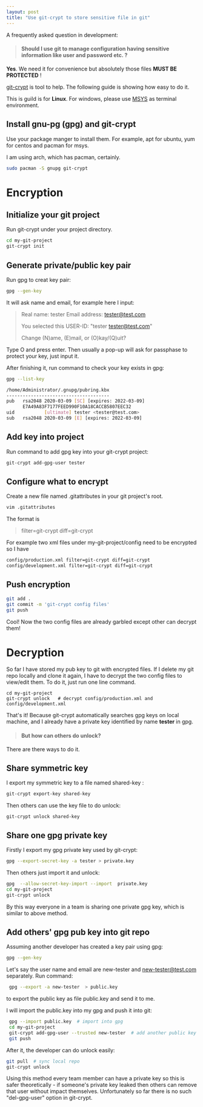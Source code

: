 ```yaml
---
layout: post
title: "Use git-crypt to store sensitive file in git"
---
```


A frequently asked question in development:



> #### Should I use git to manage configuration having sensitive information like user and password etc. ?



**Yes**.  We need it for convenience but absolutely those files **MUST BE PROTECTED** !

[git-crypt](https://github.com/AGWA/git-crypt) is tool to help. The following guide is showing how easy to do it.

This is guild is for **Linux**. For windows, please use [MSYS](http://www.mingw.org/wiki/MSYS) as terminal environment.

## Install gnu-pg (gpg) and git-crypt

Use your package manger to install them. For example, apt for ubuntu, yum for centos and pacman for msys.

I am using arch, which has pacman, certainly.

```bash
sudo pacman -S gnupg git-crypt
```

# Encryption

## Initialize your git project 

Run git-crypt under your project directory.

```bash
cd my-git-project
git-crypt init
```

## Generate private/public key pair

Run gpg to creat key pair:

```bash
gpg --gen-key
```

It will ask name and email,  for example here I input:

> Real name: tester
> Email address: tester@test.com
>
> You selected this USER-ID:
>  "tester <tester@test.com>"
>
> Change (N)ame, (E)mail, or (O)kay/(Q)uit? 

Type O and press enter. Then usually a pop-up will ask for passphase to protect your key, just input it.

After finishing it, run command to check your key exists in gpg:

```bash
gpg --list-key

/home/Administrator/.gnupg/pubring.kbx
--------------------------------------
pub   rsa2048 2020-03-09 [SC] [expires: 2022-03-09]
      E7A49A83F7177FEED990F10A18CACCB5807EEC32
uid           [ultimate] tester <tester@test.com>
sub   rsa2048 2020-03-09 [E] [expires: 2022-03-09]

```

## Add key into project

Run command to add gpg key into your git-crypt project:

```bash
git-crypt add-gpg-user tester
```

## Configure what to encrypt

Create a new file named .gitattributes in your git project's root.

```bash
vim .gitattributes
```

The  format  is

> <filepath> filter=git-crypt diff=git-crypt

For example two xml files under my-git-project/config need to be encrypted so I have

```bash
config/production.xml filter=git-crypt diff=git-crypt
config/development.xml filter=git-crypt diff=git-crypt
```

## Push encryption

```bash
git add .
git commit -m 'git-crypt config files'
git push
```

Cool! Now the two config files are already garbled except other can decrypt them!

# Decryption

So  far I have stored my pub key to git with encrypted files. If I delete my git repo locally and clone it again, I have to decrypt the two config files to view/edit them. To do it, just run one line command.

```
cd my-git-project
git-crypt unlock   # decrypt config/production.xml and config/development.xml
```

That's it! Because git-crypt automatically searches gpg keys on local machine, and I already have a private key identified by name **tester** in gpg.

>  ####  But how can others do unlock?

There are there ways to do it.

## Share symmetric key

I export my symmetric key to  a file named shared-key : 

```bash
git-crypt export-key shared-key
```

Then others can use the key file to do unlock:

```
git-crypt unlock shared-key
```

## Share one gpg private key

Firstly I export my gpg private key used by git-crypt:

```bash
gpg --export-secret-key -a tester > private.key
```

Then others just import it and unlock:

```bash
gpg  --allow-secret-key-import --import  private.key
cd my-git-project
git-crypt unlock
```

By this way everyone in a team is sharing one private gpg key, which is similar to above method.



## Add others' gpg pub key into git repo

Assuming another developer has created a key pair using gpg:

```bash
gpg --gen-key
```

Let's say the user name and email are new-tester and new-tester@test.com separately. Run command:

```bash
 gpg --export -a new-tester  > public.key
```

to export the public key as file public.key and send it to me.

I will import the public.key into my gpg and push it into git:

```bash
 gpg --import public.key  # import into gpg
 cd my-git-project
 git-crypt add-gpg-user --trusted new-tester  # add another public key into git 
 git push
```

After it, the developer can do unlock easily:

```bash
git pull  # sync local repo
git-crypt unlock
```

Using this method every team member can have a private key so this is safer theoretically - if someone's private key leaked then others can remove that user without  impact themselves. Unfortunately so far there is no  such "del-gpg-user" option in git-crypt.